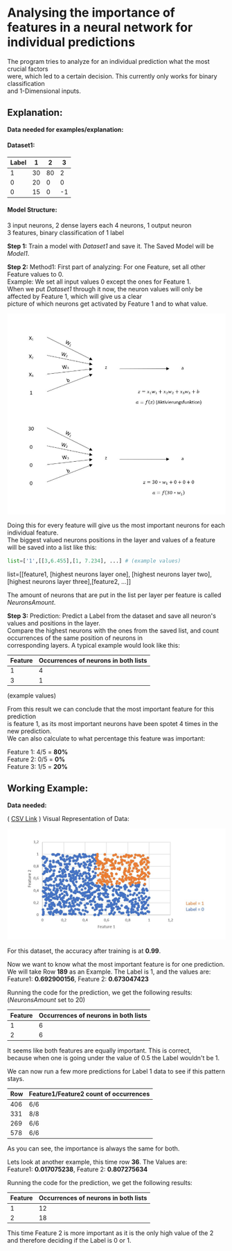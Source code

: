 # Analysing the importance of features in a neural network for individual predictions

The program tries to analyze for an individual prediction what the most crucial factors<br>
were, which led to a certain decision. This currently only works for binary classification<br>
and 1-Dimensional inputs.

## Explanation:
**Data needed for examples/explanation:**

#### Dataset1:

Label | 1  | 2  | 3  |
----- | -- | -- | -- |
1     | 30 | 80 | 2  |
0     | 20 | 0  | 0  |
0     | 15 | 0  | -1 |

#### Model Structure:

3 input neurons, 2 dense layers each 4 neurons, 1 output neuron<br>
3 features, binary classification of 1 label

**Step 1:** Train a model with *Dataset1* and save it. The Saved Model will be *Model1*.

**Step 2:** Method1: First part of analyzing: For one Feature, set all other Feature values to 0.<br>
Example: We set all input values 0 except the ones for Feature 1.<br>
When we put *Dataset1* through it now, the neuron values will only be affected by Feature 1, which will give us a clear<br>
picture of which neurons get activated by Feature 1 and to what value.

![](https://raw.githubusercontent.com/larsfriese/ml_models/master/analysis/analysis1.JPG)

Doing this for every feature will give us the most important neurons for each individual feature.<br>
The biggest valued neurons positions in the layer and values of a feature will be saved into a list like this:<br>

```python
list=['1',[[3,6.455],[1, 7.234], ...] # (example values)
```
list=[[feature1, [highest neurons layer one], [highest neurons layer two], [highest neurons layer three],[feature2, ...]]

The amount of neurons that are put in the list per layer per feature is called *NeuronsAmount*.

**Step 3:** Prediction: Predict a Label from the dataset and save all neuron's values and positions in the layer.<br>
Compare the highest neurons with the ones from the saved list, and count occurrences of the same position of neurons in<br> corresponding layers. A typical example would look like this:

Feature | Occurrences of neurons in both lists |
------- | ------------------------------------ | 
1       | 4                                    |
3       | 1                                    |

(example values)

From this result we can conclude that the most important feature for this prediction<br>
is feature 1, as its most important neurons have been spotet 4 times in the new prediction.<br>
We can also calculate to what percentage this feature was important:

Feature 1: 4/5 = **80%**<br>
Feature 2: 0/5 = **0%**<br>
Feature 3: 1/5 = **20%**<br>

## Working Example:
**Data needed:**

( [CSV Link](https://github.com/larsfriese/ml_models/blob/master/analysis/testdata1.csv "Full CSV Dataset") )
Visual Representation of Data:

![](https://raw.githubusercontent.com/larsfriese/ml_models/master/analysis/analysis2.JPG)

For this dataset, the accuracy after training is at **0.99**.

Now we want to know what the most important feature is for one prediction.
We will take Row **189** as an Example. The Label is 1, and the values are:<br>
Feature1: **0.692900156**, Feature 2: **0.673047423**

Running the code for the prediction, we get the following results:<br>
(*NeuronsAmount* set to 20)

Feature | Occurrences of neurons in both lists |
------- | ------------------------------------ | 
1       | 6                                    |
2       | 6                                    |

It seems like both features are equally important. This is correct,<br>
because when one is going under the value of 0.5 the Label wouldn't be 1.

We can now run a few more predictions for Label 1 data to see if this pattern stays.

Row   | Feature1/Feature2 count of occurrences |
----- | -------------------------------------- | 
406   | 6/6                                    |
331   | 8/8                                    |
269   | 6/6                                    |
578   | 6/6                                    |

As you can see, the importance is always the same for both.

Lets look at another example, this time row **36**. The Values are: <br>
Feature1: **0.017075238**, Feature 2: **0.807275634**

Running the code for the prediction, we get the following results:

Feature | Occurrences of neurons in both lists |
------- | ------------------------------------ | 
1       | 12                                   |
2       | 18                                   |

This time Feature 2 is more important as it is the only high value of the 2<br>
and therefore deciding if the Label is 0 or 1.
